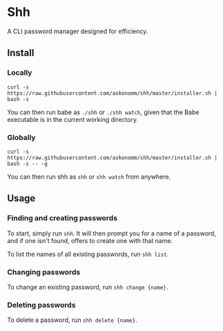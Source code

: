 # Shh

A CLI password manager designed for efficiency.

## Install

### Locally

```shell
curl -s https://raw.githubusercontent.com/askonomm/shh/master/installer.sh | bash -s
```

You can then run babe as `./shh` or `./shh watch`, given that the Babe executable is in the current working directory.

### Globally

```shell
curl -s https://raw.githubusercontent.com/askonomm/shh/master/installer.sh | bash -s -- -g
```

You can then run shh as `shh` or `shh watch` from anywhere.

## Usage

### Finding and creating passwords

To start, simply run `shh`. It will then prompt you for a name of a password, and if one isn't found, offers to create
one with that name.

To list the names of all existing passwords, run `shh list`.

### Changing passwords

To change an existing password, run `shh change {name}`.

### Deleting passwords

To delete a password, run `shh delete {name}`.

